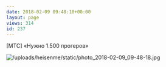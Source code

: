 ```yaml
---
date: 2018-02-09 09:48:18+00:00
layout: page
views: 314
id: 237
---
```


[МТС] «Нужно 1.500 прогеров»



![/uploads/heisenme/static/photo_2018-02-09_09-48-18.jpg](/uploads/heisenme/static/photo_2018-02-09_09-48-18.jpg)
